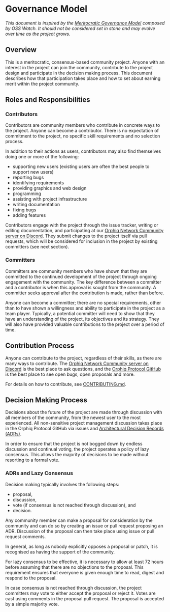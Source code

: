 # Governance Model

*This document is inspired by the [Meritocratic Governance Model] composed by
OSS Watch. It should not be considered set in stone and may evolve over time as
the project grows.*

<!-- markdownlint-disable line-length -->
[Meritocratic Governance Model]:
  http://oss-watch.ac.uk/resources/meritocraticgovernancemodel
<!-- markdownlint-enable line-length -->

## Overview

This is a meritocratic, consensus-based community project. Anyone with an
interest in the project can join the community, contribute to the project design
and participate in the decision making process. This document describes how that
participation takes place and how to set about earning merit within the project
community.

## Roles and Responsibilities

### Contributors

Contributors are community members who contribute in concrete ways to the
project. Anyone can become a contributor. There is no expectation of commitment
to the project, no specific skill requirements and no selection process.

In addition to their actions as users, contributors may also find themselves
doing one or more of the following:

* supporting new users (existing users are often the best people to support new
  users)
* reporting bugs
* identifying requirements
* providing graphics and web design
* programming
* assisting with project infrastructure
* writing documentation
* fixing bugs
* adding features

Contributors engage with the project through the issue tracker, writing or
editing documentation, and participating at our [Orphiq Network Community server
on Discord]. They submit changes to the project itself via pull requests, which
will be considered for inclusion in the project by existing committers (see
next section).

[Orphiq Network Community server on Discord]: https://Orphiq.io/discord

### Committers

Committers are community members who have shown that they are committed to the
continued development of the project through ongoing engagement with the
community. The key difference between a committer and a contributor is when this
approval is sought from the community. A committer seeks approval after the
contribution is made, rather than before.

Anyone can become a committer; there are no special requirements, other than to
have shown a willingness and ability to participate in the project as a team
player. Typically, a potential committer will need to show that they have an
understanding of the project, its objectives and its strategy. They will also
have provided valuable contributions to the project over a period of time.

## Contribution Process

Anyone can contribute to the project, regardless of their skills, as there are
many ways to contribute. The [Orphiq Network Community server on Discord] is the
best place to ask questions, and the [Orphiq Protocol GitHub] is the best place
to see open bugs, open proposals and more.

For details on how to contribute, see [CONTRIBUTING.md](CONTRIBUTING.md).

[Orphiq Protocol GitHub]: https://github.com/Orphiqprotocol/Orphiq-core

## Decision Making Process

Decisions about the future of the project are made through discussion with all
members of the community, from the newest user to the most experienced. All
non-sensitive project management discussion takes place in the Orphiq Protocol
GitHub via issues and [Architectural Decision Records (ADRs)].

In order to ensure that the project is not bogged down by endless discussion and
continual voting, the project operates a policy of lazy consensus. This allows
the majority of decisions to be made without resorting to a formal vote.

[Architectural Decision Records (ADRs)]:
  https://github.com/Orphiqprotocol/adrs/blob/main/README.md

### ADRs and Lazy Consensus

Decision making typically involves the following steps:

* proposal,
* discussion,
* vote (if consensus is not reached through discussion), and
* decision.

Any community member can make a proposal for consideration by the community and
can do so by creating an issue or pull request proposing an ADR. Discussion of
the proposal can then take place using issue or pull request comments.

In general, as long as nobody explicitly opposes a proposal or patch, it is
recognised as having the support of the community.

For lazy consensus to be effective, it is necessary to allow at least 72 hours
before assuming that there are no objections to the proposal. This requirement
ensures that everyone is given enough time to read, digest and respond to the
proposal.

In case consensus is not reached through discussion, the project committers may
vote to either accept the proposal or reject it. Votes are cast using comments
in the proposal pull request. The proposal is accepted by a simple majority
vote.
